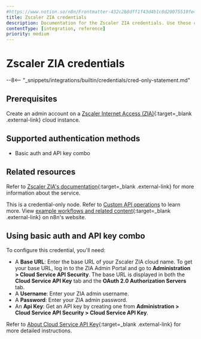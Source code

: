 ```yaml
---
#https://www.notion.so/n8n/Frontmatter-432c2b8dff1f43d4b1c8d20075510fe4
title: Zscaler ZIA credentials
description: Documentation for the Zscaler ZIA credentials. Use these credentials to authenticate Zscaler ZIA in n8n, a workflow automation platform.
contentType: [integration, reference]
priority: medium
---
```


# Zscaler ZIA credentials

--8<-- "_snippets/integrations/builtin/credentials/cred-only-statement.md"

## Prerequisites

Create an admin account on a [Zscaler Internet Access (ZIA)](https://www.zscaler.com/products/zscaler-internet-access){:target=_blank .external-link} cloud instance.

## Supported authentication methods

- Basic auth and API key combo

## Related resources

Refer to [Zscaler ZIA's documentation](https://help.zscaler.com/zia/getting-started-zia-api){:target=_blank .external-link} for more information about the service.

This is a credential-only node. Refer to [Custom API operations](/integrations/custom-operations.md) to learn more. View [example workflows and related content](https://n8n.io/integrations/zscaler-zia/){:target=_blank .external-link} on n8n's website.

## Using basic auth and API key combo

To configure this credential, you'll need:

- A **Base URL**: Enter the base URL of your Zscaler ZIA cloud name. To get your base URL, log in to the ZIA Admin Portal and go to **Administration > Cloud Service API Security**. The base URL is displayed in both the **Cloud Service API Key** tab and the **OAuth 2.0 Authorization Servers** tab.
- A **Username**: Enter your ZIA admin username.
- A **Password**: Enter your ZIA admin password.
- An **Api Key**: Get an API key by creating one from **Administration > Cloud Service API Security > Cloud Service API Key**.

Refer to [About Cloud Service API Key](https://help.zscaler.com/zia/about-cloud-service-api-key){:target=_blank .external-link} for more detailed instructions.
